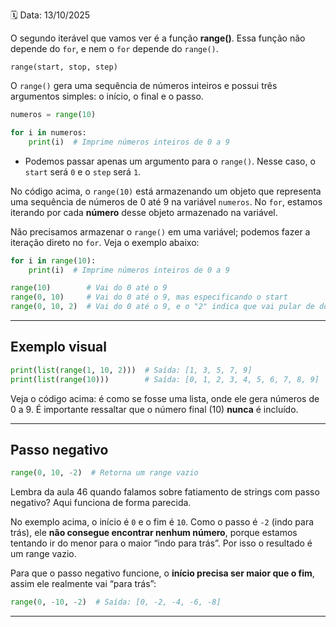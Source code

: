 🗓️ Data: 13/10/2025

O segundo iterável que vamos ver é a função **range()**. Essa função não depende do `for`, e nem o `for` depende do `range()`.

```
range(start, stop, step)
```

O `range()` gera uma sequência de números inteiros e possui três argumentos simples: o início, o final e o passo.

```python
numeros = range(10)

for i in numeros:
    print(i)  # Imprime números inteiros de 0 a 9
```

* Podemos passar apenas um argumento para o `range()`. Nesse caso, o `start` será `0` e o `step` será `1`.

No código acima, o `range(10)` está armazenando um objeto que representa uma sequência de números de 0 até 9 na variável `numeros`. No `for`, estamos iterando por cada **número** desse objeto armazenado na variável.

Não precisamos armazenar o `range()` em uma variável; podemos fazer a iteração direto no `for`. Veja o exemplo abaixo:

```python
for i in range(10):
    print(i)  # Imprime números inteiros de 0 a 9
```

```python
range(10)        # Vai do 0 até o 9
range(0, 10)     # Vai do 0 até o 9, mas especificando o start
range(0, 10, 2)  # Vai do 0 até o 9, e o "2" indica que vai pular de dois em dois
```

---

## Exemplo visual

```python
print(list(range(1, 10, 2)))  # Saída: [1, 3, 5, 7, 9]
print(list(range(10)))        # Saída: [0, 1, 2, 3, 4, 5, 6, 7, 8, 9]
```

Veja o código acima: é como se fosse uma lista, onde ele gera números de 0 a 9. É importante ressaltar que o número final (10) **nunca** é incluído.

---

## Passo negativo

```python
range(0, 10, -2)  # Retorna um range vazio
```

Lembra da aula 46 quando falamos sobre fatiamento de strings com passo negativo? Aqui funciona de forma parecida.

No exemplo acima, o início é `0` e o fim é `10`. Como o passo é `-2` (indo para trás), ele **não consegue encontrar nenhum número**, porque estamos tentando ir do menor para o maior “indo para trás”. Por isso o resultado é um range vazio.

Para que o passo negativo funcione, o **início precisa ser maior que o fim**, assim ele realmente vai “para trás”:

```python
range(0, -10, -2)  # Saída: [0, -2, -4, -6, -8]
```

---
